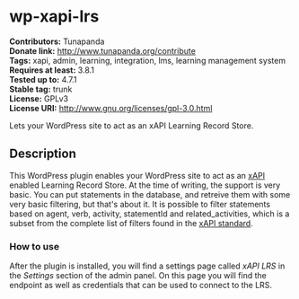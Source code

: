 # wp-xapi-lrs 
**Contributors:** Tunapanda  
**Donate link:** http://www.tunapanda.org/contribute  
**Tags:** xapi, admin, learning, integration, lms, learning management system  
**Requires at least:** 3.8.1  
**Tested up to:** 4.7.1  
**Stable tag:** trunk  
**License:** GPLv3  
**License URI:** http://www.gnu.org/licenses/gpl-3.0.html  

Lets your WordPress site to act as an xAPI Learning Record Store.


## Description 
This WordPress plugin enables your WordPress site to act as an 
[xAPI](https://en.wikipedia.org/wiki/Experience_API_(Tin_Can_API)) enabled 
Learning Record Store. At the time of writing, the support is very basic. 
You can put statements in the database, and retreive them with some very basic 
filtering, but that's about it. It is possible to filter statements based on 
agent, verb, activity, statementId and related_activities, which is a subset 
from the complete list of filters found in the 
[xAPI standard](https://github.com/adlnet/xAPI-Spec/blob/master/xAPI-Communication.md#213-get-statements).


### How to use 

After the plugin is installed, you will find a settings page called
_xAPI LRS_ in the _Settings_ section of the admin panel. On this page
you will find the endpoint as well as credentials that can be used to connect
to the LRS.